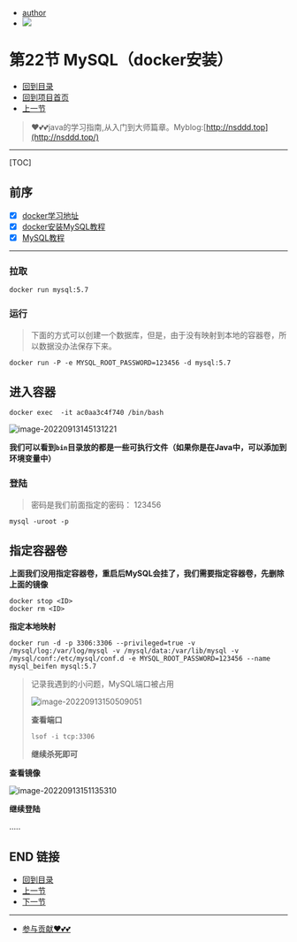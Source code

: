 + [author](https://github.com/3293172751)
+ <a href="https://github.com/3293172751" target="_blank"><img src="https://img.shields.io/badge/Github-xiongxinwei-inactive?style=social&logo=github"></a></p>

# 第22节 MySQL（docker安装）

+ [回到目录](../README.md)
+ [回到项目首页](../../README.md)
+ [上一节](21.md)
> ❤️💕💕java的学习指南,从入门到大师篇章。Myblog:[http://nsddd.top](http://nsddd.top/)
---
[TOC]

## 前序

+ [x] [docker学习地址](https://github.com/3293172751/cs-awesome-Block_Chain/blob/master/docker/README.md)
+ [x] [docker安装MySQL教程](https://github.com/3293172751/cs-awesome-Block_Chain/blob/master/docker/17.md)
+ [x] [MySQL教程](https://github.com/3293172751/awesome-cs-course/blob/master/mysql/README.md)

---

### 拉取

```
docker run mysql:5.7
```

### 运行

> 下面的方式可以创建一个数据库，但是，由于没有映射到本地的容器卷，所以数据没办法保存下来。

```
docker run -P -e MYSQL_ROOT_PASSWORD=123456 -d mysql:5.7 
```

## 进入容器

```
docker exec  -it ac0aa3c4f740 /bin/bash
```

![image-20220913145131221](https://sm.nsddd.top//typora/image-20220913145131221.png?mail:3293172751@qq.com)

**我们可以看到`bin`目录放的都是一些可执行文件（如果你是在Java中，可以添加到环境变量中）**

### 登陆

> 密码是我们前面指定的密码： 123456

```
mysql -uroot -p
```



## 指定容器卷

**上面我们没用指定容器卷，重启后MySQL会挂了，我们需要指定容器卷，先删除上面的镜像**

```
docker stop <ID>
docker rm <ID>
```

**指定本地映射**

```
docker run -d -p 3306:3306 --privileged=true -v /mysql/log:/var/log/mysql -v /mysql/data:/var/lib/mysql -v /mysql/conf:/etc/mysql/conf.d -e MYSQL_ROOT_PASSWORD=123456 --name mysql_beifen mysql:5.7
```

> 记录我遇到的小问题，MySQL端口被占用
>
> ![image-20220913150509051](https://sm.nsddd.top//typora/image-20220913150509051.png?mail:3293172751@qq.com)
>
> **查看端口**
>
> ```
> lsof -i tcp:3306
> ```
>
> **继续杀死即可**

**查看镜像**

![image-20220913151135310](https://sm.nsddd.top//typora/image-20220913151135310.png?mail:3293172751@qq.com)



**继续登陆**

…..



## END 链接

+ [回到目录](../README.md)
+ [上一节](21.md)
+ [下一节](23.md)
---
+ [参与贡献❤️💕💕](https://github.com/3293172751/Block_Chain/blob/master/Git/git-contributor.md)
